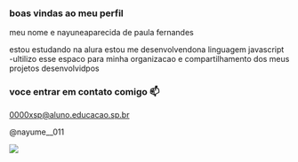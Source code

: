 ### boas vindas ao meu perfil

meu nome e nayuneaparecida de paula fernandes

estou estudando na alura
estou me desenvolvendona linguagem javascript
-ultilizo esse espaco para minha organizacao e compartilhamento dos meus projetos desenvolvidpos

### voce entrar em contato comigo 📫

0000xsp@aluno.educacao.sp.br

@nayume__011

![](https://media1.tenor.com/m/ag0lXCUsp50AAAAC/excited-milk-and-mocha.gif)

